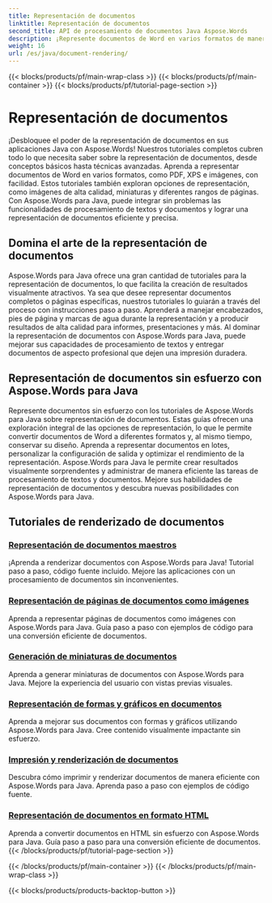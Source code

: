 ```yaml
---
title: Representación de documentos
linktitle: Representación de documentos
second_title: API de procesamiento de documentos Java Aspose.Words
description: ¡Represente documentos de Word en varios formatos de manera eficiente en Java con Aspose.Words! Domine la representación de documentos para obtener resultados profesionales.
weight: 16
url: /es/java/document-rendering/
---
```


{{< blocks/products/pf/main-wrap-class >}}
{{< blocks/products/pf/main-container >}}
{{< blocks/products/pf/tutorial-page-section >}}

# Representación de documentos


¡Desbloquee el poder de la representación de documentos en sus aplicaciones Java con Aspose.Words! Nuestros tutoriales completos cubren todo lo que necesita saber sobre la representación de documentos, desde conceptos básicos hasta técnicas avanzadas. Aprenda a representar documentos de Word en varios formatos, como PDF, XPS e imágenes, con facilidad. Estos tutoriales también exploran opciones de representación, como imágenes de alta calidad, miniaturas y diferentes rangos de páginas. Con Aspose.Words para Java, puede integrar sin problemas las funcionalidades de procesamiento de textos y documentos y lograr una representación de documentos eficiente y precisa.

## Domina el arte de la representación de documentos

Aspose.Words para Java ofrece una gran cantidad de tutoriales para la representación de documentos, lo que facilita la creación de resultados visualmente atractivos. Ya sea que desee representar documentos completos o páginas específicas, nuestros tutoriales lo guiarán a través del proceso con instrucciones paso a paso. Aprenderá a manejar encabezados, pies de página y marcas de agua durante la representación y a producir resultados de alta calidad para informes, presentaciones y más. Al dominar la representación de documentos con Aspose.Words para Java, puede mejorar sus capacidades de procesamiento de textos y entregar documentos de aspecto profesional que dejen una impresión duradera.

## Representación de documentos sin esfuerzo con Aspose.Words para Java

Represente documentos sin esfuerzo con los tutoriales de Aspose.Words para Java sobre representación de documentos. Estas guías ofrecen una exploración integral de las opciones de representación, lo que le permite convertir documentos de Word a diferentes formatos y, al mismo tiempo, conservar su diseño. Aprenda a representar documentos en lotes, personalizar la configuración de salida y optimizar el rendimiento de la representación. Aspose.Words para Java le permite crear resultados visualmente sorprendentes y administrar de manera eficiente las tareas de procesamiento de textos y documentos. Mejore sus habilidades de representación de documentos y descubra nuevas posibilidades con Aspose.Words para Java.

## Tutoriales de renderizado de documentos
### [ Representación de documentos maestros](./master-document-rendering/)
¡Aprenda a renderizar documentos con Aspose.Words para Java! Tutorial paso a paso, código fuente incluido. Mejore las aplicaciones con un procesamiento de documentos sin inconvenientes.
### [Representación de páginas de documentos como imágenes](./rendering-document-pages-images/)
Aprenda a representar páginas de documentos como imágenes con Aspose.Words para Java. Guía paso a paso con ejemplos de código para una conversión eficiente de documentos.
### [Generación de miniaturas de documentos](./document-thumbnail-generation/)
Aprenda a generar miniaturas de documentos con Aspose.Words para Java. Mejore la experiencia del usuario con vistas previas visuales.
### [Representación de formas y gráficos en documentos](./rendering-shapes-graphics/)
Aprenda a mejorar sus documentos con formas y gráficos utilizando Aspose.Words para Java. Cree contenido visualmente impactante sin esfuerzo.
### [Impresión y renderización de documentos](./document-printing-rendering/)
Descubra cómo imprimir y renderizar documentos de manera eficiente con Aspose.Words para Java. Aprenda paso a paso con ejemplos de código fuente.
### [Representación de documentos en formato HTML](./rendering-documents-html/)
Aprenda a convertir documentos en HTML sin esfuerzo con Aspose.Words para Java. Guía paso a paso para una conversión eficiente de documentos.
{{< /blocks/products/pf/tutorial-page-section >}}

{{< /blocks/products/pf/main-container >}}
{{< /blocks/products/pf/main-wrap-class >}}

{{< blocks/products/products-backtop-button >}}
